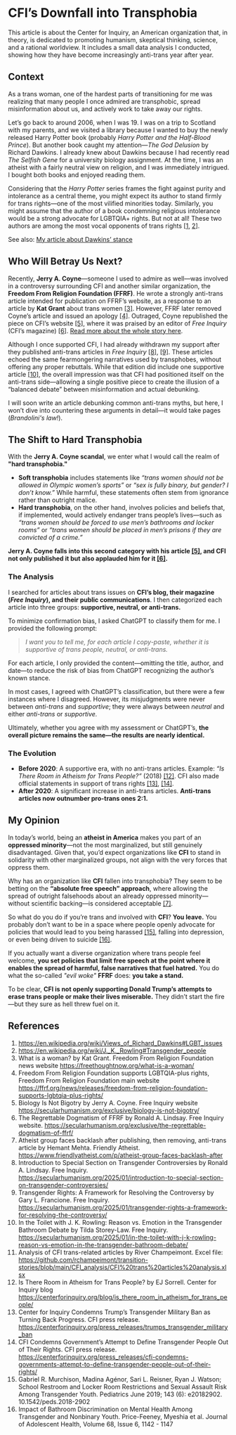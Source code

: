 # CFI’s Downfall into Transphobia

This article is about the Center for Inquiry, an American organization that, in theory, is dedicated to promoting humanism, skeptical thinking, science, and a rational worldview. It includes a small data analysis I conducted, showing how they have become increasingly anti-trans year after year.

## Context

As a trans woman, one of the hardest parts of transitioning for me was realizing that many people I once admired are transphobic, spread misinformation about us, and actively work to take away our rights.

Let’s go back to around 2006, when I was 19. I was on a trip to Scotland with my parents, and we visited a library because I wanted to buy the newly released Harry Potter book (probably *Harry Potter and the Half-Blood Prince*). But another book caught my attention—*The God Delusion* by Richard Dawkins. I already knew about Dawkins because I had recently read *The Selfish Gene* for a university biology assignment. At the time, I was an atheist with a fairly neutral view on religion, and I was immediately intrigued. I bought both books and enjoyed reading them.

Considering that the *Harry Potter* series frames the fight against purity and intolerance as a central theme, you might expect its author to stand firmly for trans rights—one of the most vilified minorities today. Similarly, you might assume that the author of a book condemning religious intolerance would be a strong advocate for LGBTQIA+ rights. But not at all! These two authors are among the most vocal opponents of trans rights [[1](https://en.wikipedia.org/wiki/Views_of_Richard_Dawkins#LGBT_issues), [2](https://en.wikipedia.org/wiki/J._K._Rowling#Transgender_people)].

See also: [My article about Dawkins’ stance](We%20are%20more%20than%20atheism.md)

## Who Will Betray Us Next?

Recently, **Jerry A. Coyne**—someone I used to admire as well—was involved in a controversy surrounding CFI and another similar organization, the **Freedom From Religion Foundation (FFRF)**. He wrote a strongly anti-trans article intended for publication on FFRF’s website, as a response to an article by **Kat Grant** about trans women [[3]](#references). However, FFRF later removed Coyne’s article and issued an apology [[4]](#references). Outraged, Coyne republished the piece on CFI’s website [[5]](#references), where it was praised by an editor of *Free Inquiry* (CFI’s magazine) [[6]](#references). [Read more about the whole story here](#7).

Although I once supported CFI, I had already withdrawn my support after they published anti-trans articles in *Free Inquiry* [[8]](#references), [[9]](#references). These articles echoed the same fearmongering narratives used by transphobes, without offering any proper rebuttals. While that edition did include one supportive article [[10]](#references), the overall impression was that CFI had positioned itself on the anti-trans side—allowing a single positive piece to create the illusion of a “balanced debate” between misinformation and actual debunking.

I will soon write an article debunking common anti-trans myths, but here, I won’t dive into countering these arguments in detail—it would take pages (*Brandolini's law!*).

## The Shift to Hard Transphobia

With the **Jerry A. Coyne scandal**, we enter what I would call the realm of **"hard transphobia."** 

- **Soft transphobia** includes statements like *“trans women should not be allowed in Olympic women’s sports”* or *“sex is fully binary, but gender? I don’t know.”* While harmful, these statements often stem from ignorance rather than outright malice.
- **Hard transphobia**, on the other hand, involves policies and beliefs that, if implemented, would actively endanger trans people’s lives—such as *“trans women should be forced to use men’s bathrooms and locker rooms”* or *“trans women should be placed in men’s prisons if they are convicted of a crime.”* 

**Jerry A. Coyne falls into this second category with his article [[5]](#references), and CFI not only published it but also applauded him for it [[6]](#references).**

### The Analysis

I searched for articles about trans issues on **CFI’s blog, their magazine (*Free Inquiry*), and their public communications**. I then categorized each article into three groups: **supportive, neutral, or anti-trans.**

To minimize confirmation bias, I asked ChatGPT to classify them for me. I provided the following prompt:

> *I want you to tell me, for each article I copy-paste, whether it is supportive of trans people, neutral, or anti-trans.*

For each article, I only provided the content—omitting the title, author, and date—to reduce the risk of bias from ChatGPT recognizing the author’s known stance.

In most cases, I agreed with ChatGPT’s classification, but there were a few instances where I disagreed. However, its misjudgments were never between *anti-trans* and *supportive*; they were always between *neutral* and either *anti-trans* or *supportive.*

Ultimately, whether you agree with my assessment or ChatGPT’s, **the overall picture remains the same—the results are nearly identical.**

### The Evolution



- **Before 2020**: A supportive era, with no anti-trans articles. Example: *“Is There Room in Atheism for Trans People?”* (2018) [[12]](#references). CFI also made official statements in support of trans rights [[13]](#references), [[14]](#references).
- **After 2020**: A significant increase in anti-trans articles. **Anti-trans articles now outnumber pro-trans ones 2:1.**

## My Opinion

In today’s world, being an **atheist in America** makes you part of an **oppressed minority**—not the most marginalized, but still genuinely disadvantaged. Given that, you’d expect organizations like **CFI** to stand in solidarity with other marginalized groups, not align with the very forces that oppress them.

Why has an organization like **CFI** fallen into transphobia? They seem to be betting on the **“absolute free speech” approach**, where allowing the spread of outright falsehoods about an already oppressed minority—without scientific backing—is considered acceptable [[7]](#references).

So what do you do if you’re trans and involved with **CFI**? **You leave.** You probably don’t want to be in a space where people openly advocate for policies that would lead to you being harassed [[15]](#references), falling into depression, or even being driven to suicide [[16]](#references).

If you actually want a diverse organization where trans people feel welcome, **you set policies that limit free speech at the point where it enables the spread of harmful, false narratives that fuel hatred.** You do what the so-called *"evil woke"* **FFRF** does: **you take a stand.**

To be clear, **CFI is not openly supporting Donald Trump’s attempts to erase trans people or make their lives miserable.** They didn’t start the fire—but they sure as hell threw fuel on it.

## References
1.	https://en.wikipedia.org/wiki/Views_of_Richard_Dawkins#LGBT_issues
2.	https://en.wikipedia.org/wiki/J._K._Rowling#Transgender_people
3.	What is a woman? by Kat Grant. Freedom From Religion Foundation news website https://freethoughtnow.org/what-is-a-woman/ 
4.	Freedom From Religion Foundation supports LGBTQIA-plus rights, Freedom From Religion Foundation main website https://ffrf.org/news/releases/freedom-from-religion-foundation-supports-lgbtqia-plus-rights/ 
5.	Biology Is Not Bigotry by Jerry A. Coyne. Free Inquiry website https://secularhumanism.org/exclusive/biology-is-not-bigotry/ 
6.	The Regrettable Dogmatism of FFRF by Ronald A. Lindsay. Free Inquiry website. https://secularhumanism.org/exclusive/the-regrettable-dogmatism-of-ffrf/ 
7.	Atheist group faces backlash after publishing, then removing, anti-trans article by Hemant Mehta. Friendly Atheist. https://www.friendlyatheist.com/p/atheist-group-faces-backlash-after 
8.	Introduction to Special Section on Transgender Controversies by Ronald A. Lindsay. Free Inquiry.	https://secularhumanism.org/2025/01/introduction-to-special-section-on-transgender-controversies/ 
9.	Transgender Rights: A Framework for Resolving the Controversy	by Gary L. Francione. Free Inquiry.	https://secularhumanism.org/2025/01/transgender-rights-a-framework-for-resolving-the-controversy/ 
10.	In the Toilet with J. K. Rowling: Reason vs. Emotion in the Transgender Bathroom Debate	 by Tilda Storey-Law. Free Inquiry. https://secularhumanism.org/2025/01/in-the-toilet-with-j-k-rowling-reason-vs-emotion-in-the-transgender-bathroom-debate/ 
11.	Analysis of CFI trans-related articles by River Champeimont. Excel file: https://github.com/rchampeimont/transition-stories/blob/main/CFI_analysis/CFI%20trans%20articles%20analysis.xlsx 
12.	Is There Room in Atheism for Trans People? by EJ Sorrell. Center for Inquiry blog https://centerforinquiry.org/blog/is_there_room_in_atheism_for_trans_people/ 
13.	Center for Inquiry Condemns Trump’s Transgender Military Ban as Turning Back Progress. CFI press release. https://centerforinquiry.org/press_releases/trumps_transgender_military_ban 
14.	CFI Condemns Government’s Attempt to Define Transgender People Out of Their Rights. CFI press release. https://centerforinquiry.org/press_releases/cfi-condemns-governments-attempt-to-define-transgender-people-out-of-their-rights/ 
15.	Gabriel R. Murchison, Madina Agénor, Sari L. Reisner, Ryan J. Watson; School Restroom and Locker Room Restrictions and Sexual Assault Risk Among Transgender Youth. Pediatrics June 2019; 143 (6): e20182902. 10.1542/peds.2018-2902 
16.	Impact of Bathroom Discrimination on Mental Health Among Transgender and Nonbinary Youth. Price-Feeney, Myeshia et al. Journal of Adolescent Health, Volume 68, Issue 6, 1142 - 1147
